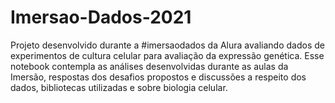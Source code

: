 # Imersao-Dados-2021

Projeto desenvolvido durante a #imersaodados da Alura avaliando dados de experimentos de cultura celular para avaliação da expressão genética. 
Esse notebook contempla as análises desenvolvidas durante as aulas da Imersão, respostas dos desafios propostos e discussões a respeito dos dados, bibliotecas utilizadas e sobre biologia celular.
